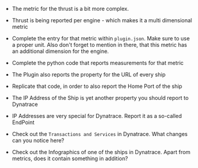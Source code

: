 * The metric for the thrust is a bit more complex.
* Thrust is being reported per engine - which makes it a multi dimensional metric
* Complete the entry for that metric within ```plugin.json```. Make sure to use a proper unit. Also don't forget to mention in there, that this metric has an additional dimension for the engine.
* Complete the python code that reports measurements for that metric

* The Plugin also reports the property for the URL of every ship
* Replicate that code, in order to also report the Home Port of the ship

* The IP Address of the Ship is yet another property you should report to Dynatrace
* IP Addresses are very special for Dynatrace. Report it as a so-called EndPoint
* Check out the ```Transactions and Services``` in Dynatrace. What changes can you notice here?
* Check out the Infographics of one of the ships in Dynatrace. Apart from metrics, does it contain something in addition?

